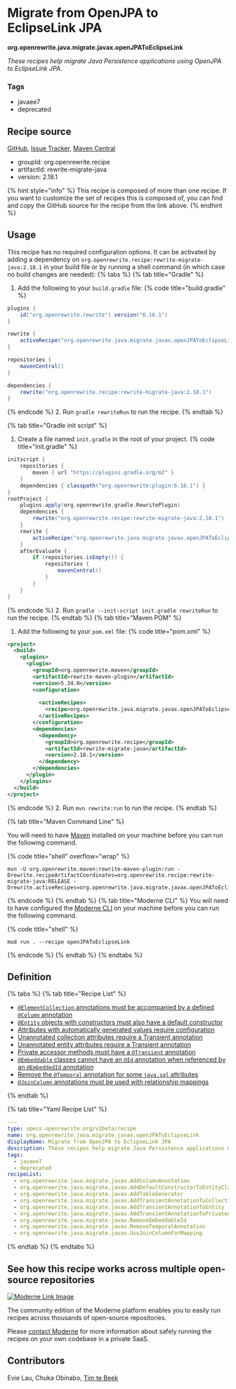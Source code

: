 # Migrate from OpenJPA to EclipseLink JPA

**org.openrewrite.java.migrate.javax.openJPAToEclipseLink**

_These recipes help migrate Java Persistence applications using OpenJPA to EclipseLink JPA._

### Tags

* javaee7
* deprecated

## Recipe source

[GitHub](https://github.com/openrewrite/rewrite-migrate-java/blob/main/src/main/resources/META-INF/rewrite/openjpa-to-eclipselink.yml), [Issue Tracker](https://github.com/openrewrite/rewrite-migrate-java/issues), [Maven Central](https://central.sonatype.com/artifact/org.openrewrite.recipe/rewrite-migrate-java/2.18.1/jar)

* groupId: org.openrewrite.recipe
* artifactId: rewrite-migrate-java
* version: 2.18.1

{% hint style="info" %}
This recipe is composed of more than one recipe. If you want to customize the set of recipes this is composed of, you can find and copy the GitHub source for the recipe from the link above.
{% endhint %}

## Usage

This recipe has no required configuration options. It can be activated by adding a dependency on `org.openrewrite.recipe:rewrite-migrate-java:2.18.1` in your build file or by running a shell command (in which case no build changes are needed): 
{% tabs %}
{% tab title="Gradle" %}
1. Add the following to your `build.gradle` file:
{% code title="build.gradle" %}
```groovy
plugins {
    id("org.openrewrite.rewrite") version("6.16.1")
}

rewrite {
    activeRecipe("org.openrewrite.java.migrate.javax.openJPAToEclipseLink")
}

repositories {
    mavenCentral()
}

dependencies {
    rewrite("org.openrewrite.recipe:rewrite-migrate-java:2.18.1")
}
```
{% endcode %}
2. Run `gradle rewriteRun` to run the recipe.
{% endtab %}

{% tab title="Gradle init script" %}
1. Create a file named `init.gradle` in the root of your project.
{% code title="init.gradle" %}
```groovy
initscript {
    repositories {
        maven { url "https://plugins.gradle.org/m2" }
    }
    dependencies { classpath("org.openrewrite:plugin:6.16.1") }
}
rootProject {
    plugins.apply(org.openrewrite.gradle.RewritePlugin)
    dependencies {
        rewrite("org.openrewrite.recipe:rewrite-migrate-java:2.18.1")
    }
    rewrite {
        activeRecipe("org.openrewrite.java.migrate.javax.openJPAToEclipseLink")
    }
    afterEvaluate {
        if (repositories.isEmpty()) {
            repositories {
                mavenCentral()
            }
        }
    }
}
```
{% endcode %}
2. Run `gradle --init-script init.gradle rewriteRun` to run the recipe.
{% endtab %}
{% tab title="Maven POM" %}
1. Add the following to your `pom.xml` file:
{% code title="pom.xml" %}
```xml
<project>
  <build>
    <plugins>
      <plugin>
        <groupId>org.openrewrite.maven</groupId>
        <artifactId>rewrite-maven-plugin</artifactId>
        <version>5.34.0</version>
        <configuration>
          
          <activeRecipes>
            <recipe>org.openrewrite.java.migrate.javax.openJPAToEclipseLink</recipe>
          </activeRecipes>
        </configuration>
        <dependencies>
          <dependency>
            <groupId>org.openrewrite.recipe</groupId>
            <artifactId>rewrite-migrate-java</artifactId>
            <version>2.18.1</version>
          </dependency>
        </dependencies>
      </plugin>
    </plugins>
  </build>
</project>
```
{% endcode %}
2. Run `mvn rewrite:run` to run the recipe.
{% endtab %}

{% tab title="Maven Command Line" %}

You will need to have [Maven](https://maven.apache.org/download.cgi) installed on your machine before you can run the following command.

{% code title="shell" overflow="wrap" %}
```shell
mvn -U org.openrewrite.maven:rewrite-maven-plugin:run -Drewrite.recipeArtifactCoordinates=org.openrewrite.recipe:rewrite-migrate-java:RELEASE -Drewrite.activeRecipes=org.openrewrite.java.migrate.javax.openJPAToEclipseLink 
```
{% endcode %}
{% endtab %}
{% tab title="Moderne CLI" %}
You will need to have configured the [Moderne CLI](https://docs.moderne.io/moderne-cli/cli-intro) on your machine before you can run the following command.

{% code title="shell" %}
```shell
mod run . --recipe openJPAToEclipseLink
```
{% endcode %}
{% endtab %}
{% endtabs %}

## Definition

{% tabs %}
{% tab title="Recipe List" %}
* [`@ElementCollection` annotations must be accompanied by a defined `@Column` annotation](../../../java/migrate/javax/addcolumnannotation.md)
* [`@Entity` objects with constructors must also have a default constructor](../../../java/migrate/javax/adddefaultconstructortoentityclass.md)
* [Attributes with automatically generated values require configuration](../../../java/migrate/javax/addtablegenerator.md)
* [Unannotated collection attributes require a Transient annotation](../../../java/migrate/javax/addtransientannotationtocollections.md)
* [Unannotated entity attributes require a Transient annotation](../../../java/migrate/javax/addtransientannotationtoentity.md)
* [Private accessor methods must have a `@Transient` annotation](../../../java/migrate/javax/addtransientannotationtoprivateaccessor.md)
* [`@Embeddable` classes cannot have an `@Id` annotation when referenced by an `@EmbeddedId` annotation](../../../java/migrate/javax/removeembeddableid.md)
* [Remove the `@Temporal` annotation for some `java.sql` attributes](../../../java/migrate/javax/removetemporalannotation.md)
* [`@JoinColumn` annotations must be used with relationship mappings](../../../java/migrate/javax/usejoincolumnformapping.md)

{% endtab %}

{% tab title="Yaml Recipe List" %}
```yaml
---
type: specs.openrewrite.org/v1beta/recipe
name: org.openrewrite.java.migrate.javax.openJPAToEclipseLink
displayName: Migrate from OpenJPA to EclipseLink JPA
description: These recipes help migrate Java Persistence applications using OpenJPA to EclipseLink JPA.
tags:
  - javaee7
  - deprecated
recipeList:
  - org.openrewrite.java.migrate.javax.AddColumnAnnotation
  - org.openrewrite.java.migrate.javax.AddDefaultConstructorToEntityClass
  - org.openrewrite.java.migrate.javax.AddTableGenerator
  - org.openrewrite.java.migrate.javax.AddTransientAnnotationToCollections
  - org.openrewrite.java.migrate.javax.AddTransientAnnotationToEntity
  - org.openrewrite.java.migrate.javax.AddTransientAnnotationToPrivateAccessor
  - org.openrewrite.java.migrate.javax.RemoveEmbeddableId
  - org.openrewrite.java.migrate.javax.RemoveTemporalAnnotation
  - org.openrewrite.java.migrate.javax.UseJoinColumnForMapping

```
{% endtab %}
{% endtabs %}

## See how this recipe works across multiple open-source repositories

[![Moderne Link Image](/.gitbook/assets/ModerneRecipeButton.png)](https://app.moderne.io/recipes/org.openrewrite.java.migrate.javax.openJPAToEclipseLink)

The community edition of the Moderne platform enables you to easily run recipes across thousands of open-source repositories.

Please [contact Moderne](https://moderne.io/product) for more information about safely running the recipes on your own codebase in a private SaaS.

## Contributors
Evie Lau, Chuka Obinabo, [Tim te Beek](mailto:timtebeek@gmail.com)
